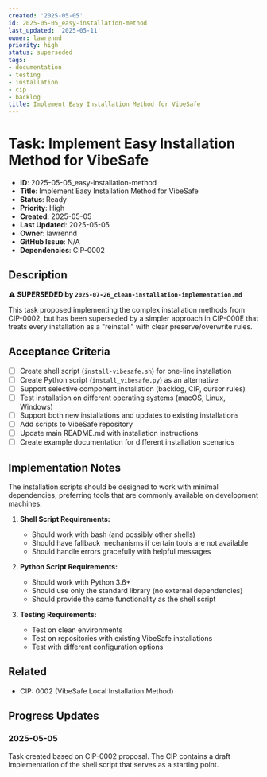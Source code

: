 ```yaml
---
created: '2025-05-05'
id: 2025-05-05_easy-installation-method
last_updated: '2025-05-11'
owner: lawrennd
priority: high
status: superseded
tags:
- documentation
- testing
- installation
- cip
- backlog
title: Implement Easy Installation Method for VibeSafe
---
```


# Task: Implement Easy Installation Method for VibeSafe

- **ID**: 2025-05-05_easy-installation-method
- **Title**: Implement Easy Installation Method for VibeSafe
- **Status**: Ready
- **Priority**: High
- **Created**: 2025-05-05
- **Last Updated**: 2025-05-05
- **Owner**: lawrennd
- **GitHub Issue**: N/A
- **Dependencies**: CIP-0002

## Description

**⚠️ SUPERSEDED by `2025-07-26_clean-installation-implementation.md`**

This task proposed implementing the complex installation methods from CIP-0002, but has been superseded by a simpler approach in CIP-000E that treats every installation as a "reinstall" with clear preserve/overwrite rules.

## Acceptance Criteria

- [ ] Create shell script (`install-vibesafe.sh`) for one-line installation
- [ ] Create Python script (`install_vibesafe.py`) as an alternative
- [ ] Support selective component installation (backlog, CIP, cursor rules)
- [ ] Test installation on different operating systems (macOS, Linux, Windows)
- [ ] Support both new installations and updates to existing installations
- [ ] Add scripts to VibeSafe repository
- [ ] Update main README.md with installation instructions
- [ ] Create example documentation for different installation scenarios

## Implementation Notes

The installation scripts should be designed to work with minimal dependencies, preferring tools that are commonly available on development machines:

1. **Shell Script Requirements:**
   - Should work with bash (and possibly other shells)
   - Should have fallback mechanisms if certain tools are not available
   - Should handle errors gracefully with helpful messages

2. **Python Script Requirements:**
   - Should work with Python 3.6+
   - Should use only the standard library (no external dependencies)
   - Should provide the same functionality as the shell script

3. **Testing Requirements:**
   - Test on clean environments
   - Test on repositories with existing VibeSafe installations
   - Test with different configuration options

## Related

- CIP: 0002 (VibeSafe Local Installation Method)

## Progress Updates

### 2025-05-05

Task created based on CIP-0002 proposal. The CIP contains a draft implementation of the shell script that serves as a starting point. 